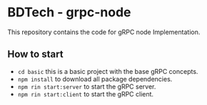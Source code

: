 # BDTech - grpc-node

This repository contains the code for gRPC node Implementation.

## How to start

* `cd basic` this is a basic project with the base gRPC concepts.
* `npm install` to download all package dependencies.
* `npm rin start:server` to start the gRPC server. 
* `npm rin start:client` to start the gRPC client. 

